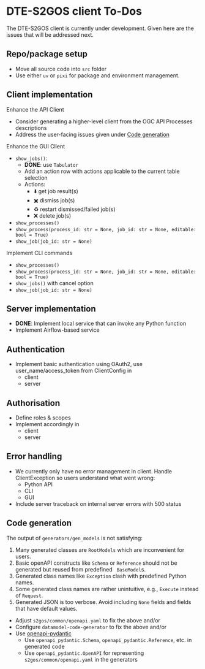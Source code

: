 # DTE-S2GOS client To-Dos

The DTE-S2GOS client is currently under development.
Given here are the issues that will be addressed next.

## Repo/package setup

* Move all source code into `src` folder
* Use either `uv` or `pixi` for package and environment management.


## Client implementation

Enhance the API Client

- Consider generating a higher-level client from the 
  OGC API Processes descriptions
- Address the user-facing issues given under [Code generation](#code_generation)

Enhance the GUI Client

- `show_jobs()`: 
  - **DONE**: use `Tabulator`
  - Add an action row with actions applicable to the current table selection
  - Actions:
    - ⬇️ get job result(s)
    - ✖️ dismiss job(s)
    - ♻️️ restart dismissed/failed job(s)
    - ❌ delete job(s)
- `show_processes()`
- `show_process(process_id: str = None, job_id: str = None, editable: bool = True)`
- `show_job(job_id: str = None)`

Implement CLI commands
- `show_processes()`
- `show_process(process_id: str = None, job_id: str = None, editable: bool = True)`
- `show_jobs()` with cancel option
- `show_job(job_id: str = None)`

## Server implementation

* **DONE**: Implement local service that can invoke any Python function
* Implement Airflow-based service

## Authentication

* Implement basic authentication using OAuth2, 
  use user_name/access_token from ClientConfig in
  - client 
  - server

## Authorisation

* Define roles & scopes
* Implement accordingly in
  - client 
  - server

## Error handling

* We currently only have no error management in client. 
  Handle ClientException so users understand what went wrong:
  - Python API
  - CLI
  - GUI
* Include server traceback on internal server errors with 500 status

## Code generation

The output of `generators/gen_models` is not satisfying: 

1. Many generated classes are `RootModels` which are inconvenient for users.
2. Basic openAPI constructs like `Schema` or `Reference` should not be  
   generated but reused from predefined ` BaseModel`s.
3. Generated class names like `Exception` clash with predefined Python names.
4. Some generated class names are rather unintuitive, e.g., 
   `Execute` instead of `Request`.
5. Generated JSON is too verbose. Avoid including `None` fields and 
   fields that have default values.

- Adjust `s2gos/common/openapi.yaml` to fix the above and/or
- Configure `datamodel-code-generator` to fix the above and/or
- Use [openapi-pydantic](https://github.com/mike-oakley/openapi-pydantic)
  - Use `openapi_pydantic.Schema`, `openapi_pydantic.Reference`, etc. in generated code
  - Use `openapi_pydantic.OpenAPI` for representing `s2gos/common/openapi.yaml` in 
    the generators
